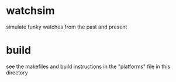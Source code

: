 # watchsim
simulate funky watches from the past and present

# build
see the makefiles and build instructions in the "platforms" file in this directory
